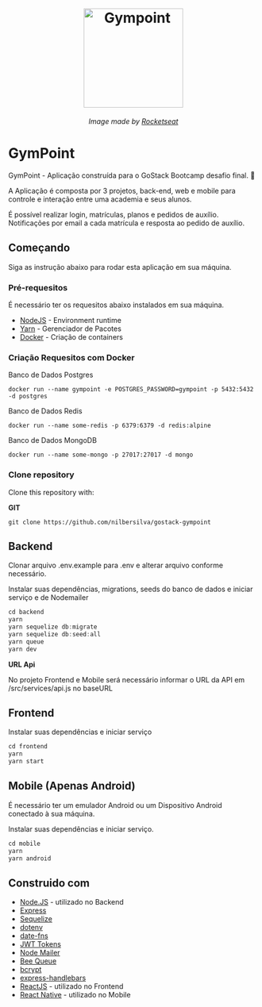 <h1 align="center">
  <img alt="Gympoint" title="Gympoint" src="https://github.com/Rocketseat/bootcamp-gostack-desafio-02/blob/master/.github/logo.png?raw=true" width="200px" />
</h1>
<p align="center"><i>Image made by <a href="https://rocketseat.com.br/">Rocketseat</a></i></p>

# **GymPoint**
GymPoint - Aplicação construída para o GoStack Bootcamp desafio final. :rocket:

A Aplicação é composta por 3 projetos, back-end, web e mobile para controle e interação entre uma academia e seus alunos.

É possível realizar login, matrículas, planos e pedidos de auxílio.
Notificações por email a cada matrícula e resposta ao pedido de auxílio.


## **Começando**

Siga as instrução abaixo para rodar esta aplicação em sua máquina.

### Pré-requesitos

É necessário ter os requesitos abaixo instalados em sua máquina.

- [NodeJS](https://nodejs.org/en/) - Environment runtime
- [Yarn](https://yarnpkg.com/en/docs/install) - Gerenciador de Pacotes
- [Docker](https://docs.docker.com/install/) - Criação de containers

### **Criação Requesitos com Docker**
Banco de Dados Postgres
```docker
docker run --name gympoint -e POSTGRES_PASSWORD=gympoint -p 5432:5432 -d postgres
```
Banco de Dados Redis
```docker
docker run --name some-redis -p 6379:6379 -d redis:alpine
```
Banco de Dados MongoDB
```docker
docker run --name some-mongo -p 27017:27017 -d mongo
```
### **Clone repository**

Clone this repository with:

**GIT**
```git
git clone https://github.com/nilbersilva/gostack-gympoint
```


## **Backend**
Clonar arquivo .env.example para .env e alterar arquivo conforme necessário.

Instalar suas dependências, migrations, seeds do banco de dados e iniciar serviço e de Nodemailer
```js
cd backend
yarn
yarn sequelize db:migrate
yarn sequelize db:seed:all
yarn queue
yarn dev
```

**URL Api**

No projeto Frontend e Mobile será necessário informar o URL da API em /src/services/api.js no baseURL

## **Frontend**
Instalar suas dependências e iniciar serviço
```js
cd frontend
yarn
yarn start
```

## **Mobile** (Apenas Android)
É necessário ter um emulador Android ou um Dispositivo Android conectado à sua máquina.

Instalar suas dependências e iniciar serviço.
```js
cd mobile
yarn
yarn android
```

## Construido com
* [Node.JS](https://nodejs.org/en/) - utilizado no Backend
* [Express](https://expressjs.com/)
* [Sequelize](https://sequelize.org/)
* [dotenv](https://github.com/motdotla/dotenv#readme)
* [date-fns](https://date-fns.org/)
* [JWT Tokens](https://jwt.io/)
* [Node Mailer](https://nodemailer.com/about/)
* [Bee Queue](https://bee-queue.com/)
* [bcrypt](https://github.com/dcodeIO/bcrypt.js/)
* [express-handlebars](https://github.com/ericf/express-handlebars)
* [ReactJS](https://pt-br.reactjs.org/) - utilizado no Frontend
* [React Native](https://facebook.github.io/react-native/) - utilizado no Mobile
